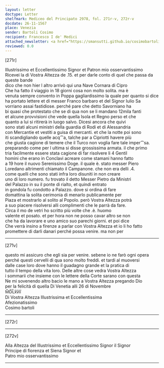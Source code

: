 ```yaml
---
layout: letter
doctype: Letter
shelfmark: Mediceo del Principato 2978, fol. 271r-v, 272r-v
docdate: 26-11-1567
place: Venezia
sender: Bartoli Cosimo
recipient: Francesco I de' Medici
attached_newsletter: <a href="https://smansutti.github.io/cosimobartoli/texts/3080_042/">3080_042</a>
reviewed: 0.0
---
```


[271r]  
  
  
Illustrissimo et Eccellentissimo Signor et Patron mio osservantissimo  
Ricevei la di Vostra Altezza de .15. et per darle conto di quel che passa da queste bande  
dico che non hier l altro arrivò qui una Nave Cornara di Cipro  
Che ha fatto il viaggio in 18 giorni cosa non molto solita. ma è  
venuta sempre convento in Poppa gagliardissimo la quale per quanto si dice  
ha portato lettere et di messer Franco barbaro et del Signor Iulio Sa  
vorriano assai fastidiose. perché pare che detto Savorniano ha  
bi quasi che protestato che se di qua non se li mandano 12mila fanti  
et alcune provvisioni che vede quella Isola et Regno perso et che  
quanto a lui si ritirerà in luogo salvo. Dicesi ancora che quivi  
sono stati alcuni ministri della guardia di Rodi et di Alessandria  
con Mercantie et vestiti a guisa di mercanti. et che la notte poi sono  
iti scandigliando quelle acq⁀a, talche par a Cipriotti havere più  
che giusta cagione di temere che il Turco non voglia fare tale imper⁀sa.  
preparando come per l ultima si disse grossissima armata. il che primo  
tria facilmente essere stata cagione di far risolvere li 4 Gentil  
homini che erano in Conclavi acreare come stamani hanno fatto  
a 19 hore il nuovo Serenissimo Doge. il quale è. stato messer Piero  
Loredano altrimenti chiamato il Campanone. che non era delli .4.  
come quelli che sono stati infra loro disuniti in non creare  
uno di loro numero. fu trovato il detto Messer Pietro da Ministri  
del Palazzo in su il ponte di rialto, et quindi entrato  
in gondola fu condotto a Palazzo. dove si ordina di fare  
domattina la solita cerimonia di menarlo publicamente per  
Piaza et mostrarlo al solito al Popolo. però Vostra Altezza potrà  
a suo piacere risolversi alli complimenti che le parrà da fare.  
Circa il mo de vetri ho scritto più volte che .è. huomo  
valente et posato. et per hora non ne posso cavar altro se non  
che ha da lavorare e uno amico suo parechi giorni. et poi dice  
Che verrà insino a firenze a parlar con Vostra Altezza et io li ho fatto  
promettere di darli danari perché possa venire. ma non per  
  
---  

[271v]  
  
  
questo mi assicuro che egli sia per venire. sebene io ne farò ogni opera  
perché questi cervelli di qua sono molto freddi. et tardi al muoversi  
dalle case loro dove hanno il guadagno grande et la pratica di  
tutto il tempo della vita loro. Delle altre cose vedra Vostra Altezza  
i sommarii che insieme con le lettere della Corte sarano con questa  
Ne mi sovenendo altro bacio le mano a Vostra Altezza pregando Dio  
per la felicità di quella Di Venetia alli 26 di Novembre  
M̅D̅L̅x̅v̅ii̅  
Di Vostra Altezza Illustrissima et Eccellentissima  
Afezionatissimo  
Cosimo bartoli  
  
---  

[272r]  
  
  
  
---  

[272v]  
  
  
Alla Altezza del Illustrissimo et Eccellentissimo Signor il Signor  
Principe di fiorenza et Siena Signor et  
Patro mio osservantissimo  
  
---  


